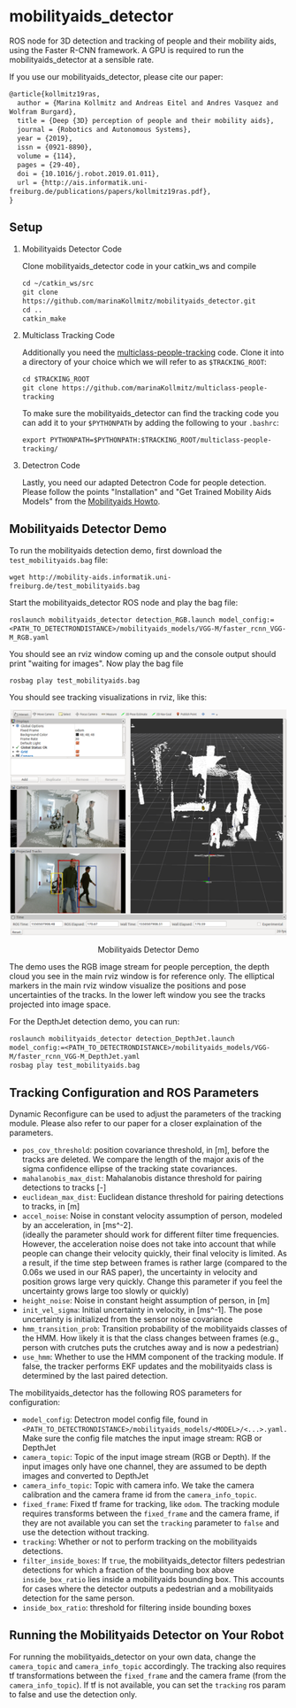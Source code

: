 # mobilityaids_detector
ROS node for 3D detection and tracking of people and their mobility aids, using the Faster R-CNN framework. A GPU is required to run the mobilityaids_detector at a sensible rate. 

If you use our mobilityaids_detector, please cite our paper:

```
@article{kollmitz19ras,
  author = {Marina Kollmitz and Andreas Eitel and Andres Vasquez and Wolfram Burgard},
  title = {Deep {3D} perception of people and their mobility aids},
  journal = {Robotics and Autonomous Systems},         
  year = {2019},
  issn = {0921-8890},
  volume = {114},
  pages = {29-40},
  doi = {10.1016/j.robot.2019.01.011},
  url = {http://ais.informatik.uni-freiburg.de/publications/papers/kollmitz19ras.pdf},
}
```

## Setup
1. Mobilityaids Detector Code

   Clone mobilityaids_detector code in your catkin_ws and compile
   ```
   cd ~/catkin_ws/src
   git clone https://github.com/marinaKollmitz/mobilityaids_detector.git
   cd ..
   catkin_make
   ```

2. Multiclass Tracking Code

   Additionally you need the [multiclass-people-tracking](https://github.com/marinaKollmitz/multiclass-people-tracking) code. Clone    it into a directory of your choice which we will refer to as `$TRACKING_ROOT`:
   ```
   cd $TRACKING_ROOT
   git clone https://github.com/marinaKollmitz/multiclass-people-tracking
   ```
   To make sure the mobilityaids_detector can find the tracking code you can add it to your `$PYTHONPATH` by adding the following to your `.bashrc`:
   ```
   export PYTHONPATH=$PYTHONPATH:$TRACKING_ROOT/multiclass-people-tracking/
   ```

3. Detectron Code

   Lastly, you need our adapted Detectron Code for people detection. Please follow the points "Installation" and "Get Trained Mobility Aids Models" from the [Mobilityaids Howto](https://github.com/marinaKollmitz/DetectronDistance/blob/master/MOBILITYAIDS_HOWTO.md).

## Mobilityaids Detector Demo

To run the mobilityaids detection demo, first download the `test_mobilityaids.bag` file:
``` 
wget http://mobility-aids.informatik.uni-freiburg.de/test_mobilityaids.bag
```
Start the mobilityaids_detector ROS node and play the bag file:
``` 
roslaunch mobilityaids_detector detection_RGB.launch model_config:=<PATH_TO_DETECTRONDISTANCE>/mobilityaids_models/VGG-M/faster_rcnn_VGG-M_RGB.yaml 
```
You should see an rviz window coming up and the console output should print "waiting for images". Now play the bag file
```
rosbag play test_mobilityaids.bag
```
You should see tracking visualizations in rviz, like this:
<div align="center">
  <img src="mobilityaids_demo.png" width="500px" />
  <p>Mobilityaids Detector Demo</p>
</div>

The demo uses the RGB image stream for people perception, the depth cloud you see in the main rviz window is for reference only. The elliptical markers in the main rviz window visualize the positions and pose uncertainties of the tracks. In the lower left window you see the tracks projected into image space. 

For the DepthJet detection demo, you can run:
``` 
roslaunch mobilityaids_detector detection_DepthJet.launch model_config:=<PATH_TO_DETECTRONDISTANCE>/mobilityaids_models/VGG-M/faster_rcnn_VGG-M_DepthJet.yaml 
rosbag play test_mobilityaids.bag
```
## Tracking Configuration and ROS Parameters

Dynamic Reconfigure can be used to adjust the parameters of the tracking module. Please also refer to our paper for a closer explaination of the parameters.

* `pos_cov_threshold`: position covariance threshold, in [m], before the tracks are deleted. We compare the length of the major axis of the sigma confidence ellipse of the tracking state covariances. 
* `mahalanobis_max_dist`: Mahalanobis distance threshold for pairing detections to tracks [-]
* `euclidean_max_dist`: Euclidean distance threshold for pairing detections to tracks, in [m]
* `accel_noise`: Noise in constant velocity assumption of person, modeled by an acceleration, in [ms^-2].  
(ideally the parameter should work for different filter time frequencies. However, the acceleration noise does not take into account that while people can change their velocity quickly, their final velocity is limited. As a result, if the time step between frames is rather large (compared to the 0.06s we used in our RAS paper), the uncertainty in velocity and position grows large very quickly. Change this parameter if you feel the uncertainty grows large too slowly or quickly) 
* `height_noise`: Noise in constant height assumption of person, in [m]
* `init_vel_sigma`: Initial uncertainty in velocity, in [ms^-1]. The pose uncertainty is initialized from the sensor noise covariance
* `hmm_transition_prob`: Transition probability of the mobilityaids classes of the HMM. How likely it is that the class changes between frames (e.g., person with crutches puts the crutches away and is now a pedestrian)
* `use_hmm`: Whether to use the HMM component of the tracking module. If false, the tracker performs EKF updates and the mobilityaids class is determined by the last paired detection.

The mobilityaids_detector has the following ROS parameters for configuration:

* `model_config`: Detectron model config file, found in `<PATH_TO_DETECTRONDISTANCE>/mobilityaids_models/<MODEL>/<...>.yaml.` Make sure the config file matches the input image stream: RGB or DepthJet
* `camera_topic`: Topic of the input image stream (RGB or Depth). If the input images only have one channel, they are assumed to be depth images and converted to DepthJet 
* `camera_info_topic`: Topic with camera info. We take the camera calibration and the camera frame id from the `camera_info_topic`.
* `fixed_frame`: Fixed tf frame for tracking, like `odom`. The tracking module requires transforms between the `fixed_frame` and the camera frame, if they are not available you can set the `tracking` parameter to `false` and use the detection without tracking.
* `tracking`: Whether or not to perform tracking on the mobilityaids detections. 
* `filter_inside_boxes`: If `true`, the mobilityaids_detector filters pedestrian detections for which a fraction of the bounding box above `inside_box_ratio` lies inside a mobilityaids bounding box. This accounts for cases where the detector outputs a pedestrian and a mobilityaids detection for the same person. 
* `inside_box_ratio`: threshold for filtering inside bounding boxes

## Running the Mobilityaids Detector on Your Robot

For running the mobilityaids_detector on your own data, change the `camera_topic` and `camera_info_topic` accordingly. The tracking also requires tf transformations between the `fixed_frame` and the camera frame (from the `camera_info_topic`). If tf is not available, you can set the `tracking` ros param to false and use the detection only.  
